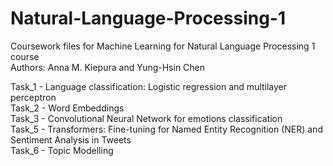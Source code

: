# Natural-Language-Processing-1

Coursework files for Machine Learning for Natural Language Processing 1 course <br>
Authors: Anna M. Kiepura and Yung-Hsin Chen <br>

Task_1 - Language classification: Logistic regression and multilayer perceptron	<br>
Task_2 - Word Embeddings <br>
Task_3 - Convolutional Neural Network for emotions classification <br>
Task_5 - Transformers: Fine-tuning for Named Entity Recognition (NER) and Sentiment Analysis in Tweets <br>
Task_6 - Topic Modelling <br>
